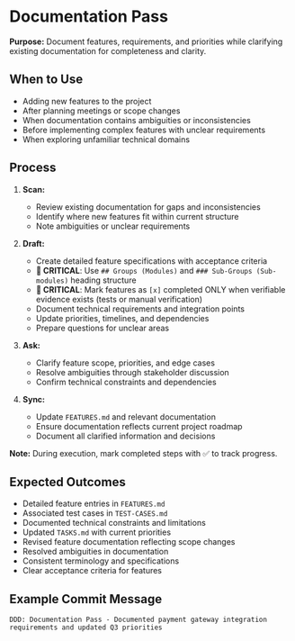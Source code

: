 # Documentation Pass

**Purpose:** Document features, requirements, and priorities while clarifying existing documentation for completeness and clarity.

## When to Use
- Adding new features to the project
- After planning meetings or scope changes
- When documentation contains ambiguities or inconsistencies
- Before implementing complex features with unclear requirements
- When exploring unfamiliar technical domains

## Process
1. **Scan:**
   - Review existing documentation for gaps and inconsistencies
   - Identify where new features fit within current structure
   - Note ambiguities or unclear requirements

2. **Draft:**
   - Create detailed feature specifications with acceptance criteria
   - **🔗 CRITICAL**: Use `## Groups (Modules)` and `### Sub-Groups (Sub-modules)` heading structure
   - **🚨 CRITICAL**: Mark features as `[x]` completed ONLY when verifiable evidence exists (tests or manual verification)
   - Document technical requirements and integration points
   - Update priorities, timelines, and dependencies
   - Prepare questions for unclear areas

3. **Ask:**
   - Clarify feature scope, priorities, and edge cases
   - Resolve ambiguities through stakeholder discussion
   - Confirm technical constraints and dependencies

4. **Sync:**
   - Update `FEATURES.md` and relevant documentation
   - Ensure documentation reflects current project roadmap
   - Document all clarified information and decisions

**Note:** During execution, mark completed steps with ✅ to track progress.

## Expected Outcomes
- Detailed feature entries in `FEATURES.md`
- Associated test cases in `TEST-CASES.md`
- Documented technical constraints and limitations
- Updated `TASKS.md` with current priorities
- Revised feature documentation reflecting scope changes
- Resolved ambiguities in documentation
- Consistent terminology and specifications
- Clear acceptance criteria for features

## Example Commit Message
`DDD: Documentation Pass - Documented payment gateway integration requirements and updated Q3 priorities`
